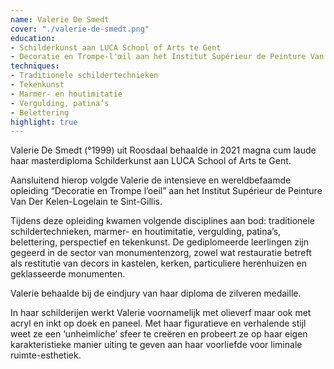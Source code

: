 ```yaml
---
name: Valerie De Smedt
cover: "./valerie-de-smedt.png"
education:
- Schilderkunst aan LUCA School of Arts te Gent
- Decoratie en Trompe-l'œil aan het Institut Supérieur de Peinture Van der Kelen-Logelain te Sint-Gillis
techniques:
- Traditionele schildertechnieken
- Tekenkunst
- Marmer- en houtimitatie
- Vergulding, patina’s
- Belettering
highlight: true
---
```

Valerie De Smedt (°1999) uit Roosdaal behaalde in 2021 magna cum laude haar masterdiploma Schilderkunst aan LUCA School of Arts te Gent.

Aansluitend hierop volgde Valerie de intensieve en wereldbefaamde opleiding “Decoratie en Trompe l’oeil” aan het Institut Supérieur de Peinture Van Der Kelen-Logelain te Sint-Gillis. 

Tijdens deze opleiding kwamen volgende disciplines aan bod: traditionele schildertechnieken, marmer- en houtimitatie, vergulding, patina’s, belettering, perspectief en tekenkunst.
De gediplomeerde leerlingen zijn gegeerd in de sector van monumentenzorg, zowel wat restauratie betreft als restitutie van decors in kastelen, kerken, particuliere herenhuizen en geklasseerde monumenten.

Valerie behaalde bij de eindjury van haar diploma de zilveren medaille. 

In haar schilderijen werkt Valerie voornamelijk met olieverf maar ook met acryl en inkt op doek en paneel.
Met haar figuratieve en verhalende stijl weet ze een ‘unheimliche’ sfeer te creëren en probeert ze op haar eigen karakteristieke manier uiting te geven aan haar voorliefde voor liminale ruimte-esthetiek.